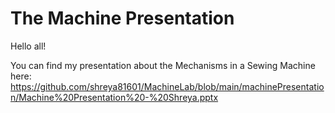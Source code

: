 # The Machine Presentation

Hello all! 

You can find my presentation about the Mechanisms in a Sewing Machine here:
https://github.com/shreya81601/MachineLab/blob/main/machinePresentation/Machine%20Presentation%20-%20Shreya.pptx
